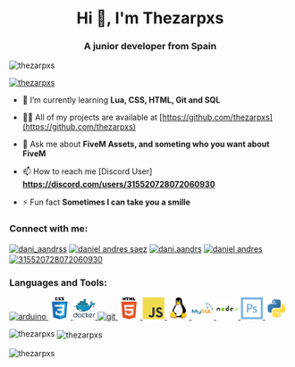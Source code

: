 <h1 align="center">Hi 👋, I'm Thezarpxs</h1>
<h3 align="center">A junior developer from Spain</h3>

<p align="left"> <img src="https://komarev.com/ghpvc/?username=thezarpxs&label=Profile%20views&color=0e75b6&style=flat" alt="thezarpxs" /> </p>

<p align="left"> <a href="https://github.com/ryo-ma/github-profile-trophy"><img src="https://github-profile-trophy.vercel.app/?username=thezarpxs&theme=dracula" alt="thezarpxs" /></a> </p>

- 🌱 I’m currently learning **Lua, CSS, HTML, Git and SQL**

- 👨‍💻 All of my projects are available at [https://github.com/thezarpxs](https://github.com/thezarpxs)

- 💬 Ask me about **FiveM Assets, and someting who you want about FiveM**

- 📫 How to reach me [Discord User] **https://discord.com/users/315520728072060930**

- ⚡ Fun fact **Sometimes I can take you a smille**

<h3 align="left">Connect with me:</h3>
<p align="left">
<a href="https://twitter.com/dani_aandrss" target="blank"><img align="center" src="https://raw.githubusercontent.com/rahuldkjain/github-profile-readme-generator/master/src/images/icons/Social/twitter.svg" alt="dani_aandrss" height="30" width="40" /></a>
<a href="https://linkedin.com/in/daniel andres saez" target="blank"><img align="center" src="https://raw.githubusercontent.com/rahuldkjain/github-profile-readme-generator/master/src/images/icons/Social/linked-in-alt.svg" alt="daniel andres saez" height="30" width="40" /></a>
<a href="https://instagram.com/dani.aandrs" target="blank"><img align="center" src="https://raw.githubusercontent.com/rahuldkjain/github-profile-readme-generator/master/src/images/icons/Social/instagram.svg" alt="dani.aandrs" height="30" width="40" /></a>
<a href="https://www.youtube.com/c/daniel andres" target="blank"><img align="center" src="https://raw.githubusercontent.com/rahuldkjain/github-profile-readme-generator/master/src/images/icons/Social/youtube.svg" alt="daniel andres" height="30" width="40" /></a>
<a href="https://discord.gg/315520728072060930" target="blank"><img align="center" src="https://raw.githubusercontent.com/rahuldkjain/github-profile-readme-generator/master/src/images/icons/Social/discord.svg" alt="315520728072060930" height="30" width="40" /></a>
</p>

<h3 align="left">Languages and Tools:</h3>
<p align="left"> <a href="https://www.arduino.cc/" target="_blank" rel="noreferrer"> <img src="https://cdn.worldvectorlogo.com/logos/arduino-1.svg" alt="arduino" width="40" height="40"/> </a> <a href="https://www.w3schools.com/css/" target="_blank" rel="noreferrer"> <img src="https://raw.githubusercontent.com/devicons/devicon/master/icons/css3/css3-original-wordmark.svg" alt="css3" width="40" height="40"/> </a> <a href="https://www.docker.com/" target="_blank" rel="noreferrer"> <img src="https://raw.githubusercontent.com/devicons/devicon/master/icons/docker/docker-original-wordmark.svg" alt="docker" width="40" height="40"/> </a> <a href="https://git-scm.com/" target="_blank" rel="noreferrer"> <img src="https://www.vectorlogo.zone/logos/git-scm/git-scm-icon.svg" alt="git" width="40" height="40"/> </a> <a href="https://www.w3.org/html/" target="_blank" rel="noreferrer"> <img src="https://raw.githubusercontent.com/devicons/devicon/master/icons/html5/html5-original-wordmark.svg" alt="html5" width="40" height="40"/> </a> <a href="https://developer.mozilla.org/en-US/docs/Web/JavaScript" target="_blank" rel="noreferrer"> <img src="https://raw.githubusercontent.com/devicons/devicon/master/icons/javascript/javascript-original.svg" alt="javascript" width="40" height="40"/> </a> <a href="https://www.linux.org/" target="_blank" rel="noreferrer"> <img src="https://raw.githubusercontent.com/devicons/devicon/master/icons/linux/linux-original.svg" alt="linux" width="40" height="40"/> </a> <a href="https://www.mysql.com/" target="_blank" rel="noreferrer"> <img src="https://raw.githubusercontent.com/devicons/devicon/master/icons/mysql/mysql-original-wordmark.svg" alt="mysql" width="40" height="40"/> </a> <a href="https://nodejs.org" target="_blank" rel="noreferrer"> <img src="https://raw.githubusercontent.com/devicons/devicon/master/icons/nodejs/nodejs-original-wordmark.svg" alt="nodejs" width="40" height="40"/> </a> <a href="https://www.photoshop.com/en" target="_blank" rel="noreferrer"> <img src="https://raw.githubusercontent.com/devicons/devicon/master/icons/photoshop/photoshop-line.svg" alt="photoshop" width="40" height="40"/> </a> <a href="https://www.python.org" target="_blank" rel="noreferrer"> <img src="https://raw.githubusercontent.com/devicons/devicon/master/icons/python/python-original.svg" alt="python" width="40" height="40"/> </a> </p>

<p><img align="left" src="https://github-readme-stats.vercel.app/api/top-langs?username=thezarpxs&show_icons=true&locale=en&layout=compact" alt="thezarpxs" /></p>

<p>&nbsp;<img align="center" src="https://github-readme-stats.vercel.app/api?username=thezarpxs&show_icons=true&locale=en" alt="thezarpxs" /></p>

<p><img align="center" src="https://github-readme-streak-stats.herokuapp.com/?user=thezarpxs&" alt="thezarpxs" /></p>
